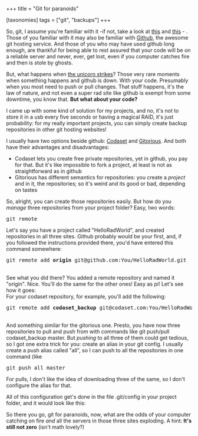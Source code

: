 +++
title = "Git for paranoids"

[taxonomies]
tags =  ["git", "backups"]
+++

<p>So, git, I assume you're familiar with it -if not, take a look at <a title="Git homepage" target="_blank" href="http://git-scm.com/"> this</a> and <a title="Readings about git" target="_blank" href="http://gitready.com/"> this</a> - . Those of you familiar with it may also be familiar with <a title="Github homepage" target="_blank" href="http://github.com/">Github</a>, the awesome git hosting service. And those of you who may have used github long enough, are thankful for being able to rest assured that your code will be on a reliable server and never, ever, get lost, even if you computer catches fire and then is stole by ghosts.</p> 
<p>But, what happens when <a title="Github error" target="_blank" href="http://www.flickr.com/photos/robhudson/4058660340/"> the unicorn strikes</a>? Those very rare moments when something happens and github is down. With your code. Presumably when you most need to push or pull changes. That stuff happens, it's the law of nature, and not even a super rad site like github is exempt from some downtime, you know that. <strong>But what about your code?</strong></p> 
<p>I came up with some kind of solution for my projects, and no, it's not to store it in a usb every five seconds or having a magical RAID, it's just probability: for my really important projects, you can simply create backup repositories in other git hosting websites!</p> 
<p>I usually have two options beside github: <a title="Codaset: another git hosting site" target="_blank" href="http://codaset.com/">Codaset</a> and <a title="Gitorious: yet another git hosting site" target="_blank" href="http://gitorious.org/">Gitorious</a>. And both have their advantages and disadvantages:</p> 

<!-- more -->


<ul> 
<li>Codaset lets you create free private repositories, yet in github, you pay for that. But it's like impossible to fork a project, at least is not as straightforward as in github</li> 
<li>Gitorious has different semantics for repositories: you create a <em>project</em> and in it, the repositories; so it's weird and its good or bad, depending on tastes</li> 
</ul> 
<p>So, alright, you can create those repositories easily. But how do you <em>manage</em> three repositories from your project folder? Easy, two words:</p> 
<pre>git remote</pre> 
<p>Let's say you have a project called "HelloRadWorld", and created repositories in all three sites. Github probably would be your first, and, if you followed the instructions provided there, you'd have entered this command somewhere:</p> 
<pre>git remote add <strong>origin</strong> git@github.com:You/HelloRadWorld.git</pre> 
<p><br /> See what you did there? You added a remote repository and named it "origin". Nice. You'll do the same for the other ones! Easy as pi! Let's see how it goes:<br /> For your codaset repository, for example, you'll add the following:</p> 
<pre>git remote add <strong>codaset_backup</strong> git@codaset.com:You/HelloRadWorld.git</pre> 
<p><br /> And something similar for the gitorious one. Presto, you have now three repositories to pull and push from with commands like git push/pull codaset_backup master. But <em>pushing</em> to all three of them could get tedious, so I got one extra trick for you: create an alias in your git config. I usually create a push alias called "all", so I can push to all the repositories in one command (like</p> 
<pre>git push all master</pre> 
<p>For pulls, I don't like the idea of downloading three of the same, so I don't configure the alias for that.</p> 
<p>All of this configuration get's done in the file .git/config in your project folder, and it would look like this:</p> 
<script src="http://gist.github.com/496386.js?file=config"></script> 
<p>So there you go, git for paranoids, now, what are the odds of your computer catching on fire <em>and</em> all the servers in those three sites exploding. A hint: <strong>It's still not zero</strong> (isn't math lovely?)</p>
